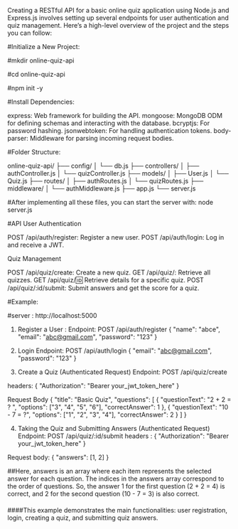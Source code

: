 Creating a RESTful API for a basic online quiz application using Node.js and Express.js involves setting up several endpoints for user authentication and quiz management.
Here’s a high-level overview of the project and the steps you can follow:


#Initialize a New Project:


 #mkdir online-quiz-api
 
 #cd online-quiz-api
 
 #npm init -y


#Install Dependencies:

express: Web framework for building the API.
mongoose: MongoDB ODM for defining schemas and interacting with the database.
bcryptjs: For password hashing.
jsonwebtoken: For handling authentication tokens.
body-parser: Middleware for parsing incoming request bodies.


#Folder Structure:


online-quiz-api/
├── config/
│   └── db.js
├── controllers/
│   ├── authController.js
│   └── quizController.js
├── models/
│   ├── User.js
│   └── Quiz.js
├── routes/
│   ├── authRoutes.js
│   └── quizRoutes.js
├── middleware/
│   └── authMiddleware.js
├── app.js
└── server.js


#After implementing all these files, you can start the server with:
node server.js


#API
User Authentication

POST /api/auth/register: Register a new user.
POST /api/auth/login: Log in and receive a JWT.

Quiz Management

POST /api/quiz/create: Create a new quiz.
GET /api/quiz/: Retrieve all quizzes.
GET /api/quiz/:id: Retrieve details for a specific quiz.
POST /api/quiz/:id/submit: Submit answers and get the score for a quiz.


#Example:


#server : http://localhost:5000
1. Register a User :
  Endpoint: POST /api/auth/register
{
  "name": "abce",
  "email": "abc@gmail.com",
  "password": "123"
}


2. Login
Endpoint: POST /api/auth/login
{
  "email": "abc@gmail.com",
  "password": "123"
}


3. Create a Quiz (Authenticated Request)
Endpoint: POST /api/quiz/create


headers:
{
  "Authorization": "Bearer your_jwt_token_here"
}


Request Body
{
  "title": "Basic Quiz",
  "questions": [
    {
      "questionText": "2 + 2 = ? ",
      "options": ["3", "4", "5", "6"],
      "correctAnswer": 1
    },
    {
      "questionText": "10 - 7 = ?",
      "options": ["1", "2", "3", "4"],
      "correctAnswer": 2
    }
  ]
}


4. Taking the Quiz and Submitting Answers (Authenticated Request)
   Endpoint: POST /api/quiz/:id/submit
   headers :
{
  "Authorization": "Bearer your_jwt_token_here"
}


Request body:
{
  "answers": [1, 2]
}


##Here, answers is an array where each item represents the selected answer for each question. 
The indices in the answers array correspond to the order of questions. 
So, the answer 1 for the first question (2 + 2 = 4) is correct, and 2 for the second question (10 - 7 = 3) is also correct.


####
####This example demonstrates the main functionalities: user registration, login, creating a quiz, and submitting quiz answers.
